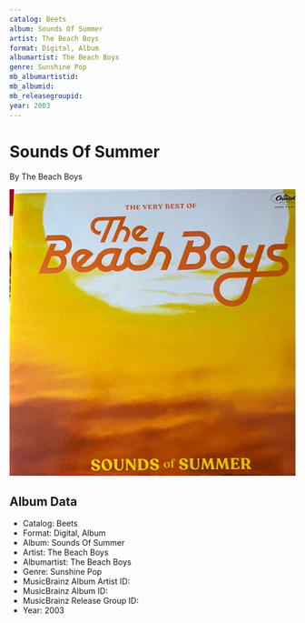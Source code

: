 ```yaml
---
catalog: Beets
album: Sounds Of Summer
artist: The Beach Boys
format: Digital, Album
albumartist: The Beach Boys
genre: Sunshine Pop
mb_albumartistid: 
mb_albumid: 
mb_releasegroupid: 
year: 2003
---
```


# Sounds Of Summer

By The Beach Boys

![](../../assets/beetscovers/The_Beach_Boys-Sounds_Of_Summer.jpg)

## Album Data

- Catalog: Beets
- Format: Digital, Album
- Album: Sounds Of Summer
- Artist: The Beach Boys
- Albumartist: The Beach Boys
- Genre: Sunshine Pop
- MusicBrainz Album Artist ID: 
- MusicBrainz Album ID: 
- MusicBrainz Release Group ID: 
- Year: 2003

